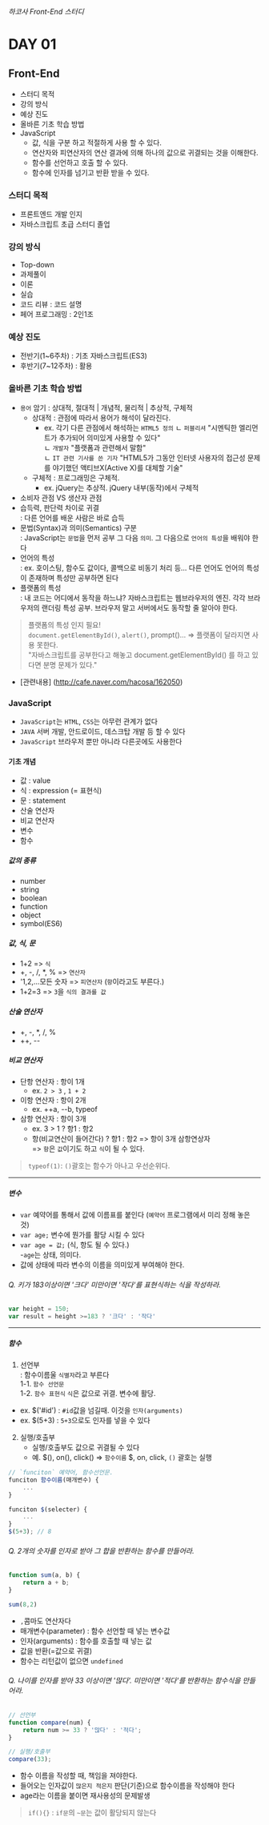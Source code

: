 ###### 하코사 Front-End 스터디

# DAY 01
## Front-End 
- 스터디 목적
- 강의 방식
- 예상 진도
- 올바른 기초 학습 방법
- JavaScript <br>
	- 값, 식을 구분 하고 적절하게 사용 할 수 있다. <br>
	- 연산자와 피연산자의 연산 결과에 의해 하나의 값으로 귀결되는 것을 이해한다. <br>
	- 함수를 선언하고 호출 할 수 있다. <br>
	- 함수에 인자를 넘기고 반환 받을 수 있다. <br>

### 스터디 목적
- 프론트엔드 개발 인지
- 자바스크립트 초급 스터디 졸업

### 강의 방식
- Top-down
- 과제풀이 
- 이론
- 실습
- 코드 리뷰 : 코드 설명
- 페어 프로그래밍 : 2인1조

### 예상 진도
- 전반기(1~6주차) : 기초 자바스크립트(ES3)
- 후반기(7~12주차) : 활용

### 올바른 기초 학습 방법
- `용어` 암기 
: 상대적, 절대적 | 개념적, 물리적 | 추상적, 구체적 <br>
	- 상대적 : 관점에 따라서 용어가 해석이 달라진다. 
		 - ex. 각기 다른 관점에서 해석하는 `HTML5 정의`
		 ㄴ `퍼블리셔` "시멘틱한 엘리먼트가 추가되어 의미있게 사용할 수 있다" <br>
		 ㄴ `개발자` "플랫폼과 관련해서 말함"<br>
		 ㄴ `IT 관련 기사를 쓴 기자` "HTML5가 그동안 인터넷 사용자의 접근성 문제를 야기했던 액티브X(Active X)를 대체할 기술"<br>
	- 구체적 : 프로그래밍은 구체적. <br>
		- ex. jQuery는 추상적. jQuery 내부(동작)에서 구체적<br>
- 소비자 관점 VS 생산자 관점<br>
- 습득력, 판단력 차이로 귀결<br>
: 다른 언어를 배운 사람은 바로 습득<br>
- 문법(Syntax)과 의미(Semantics) 구분<br>
: JavaScript는 `문법`을 먼저 공부 그 다음 `의미`. 그 다음으로 `언어의 특성`을 배워야 한다<br>
- 언어의 특성<br>
: ex. 호이스팅, 함수도 값이다, 콜백으로 비동기 처리 등... 다른 언어도 언어의 특성이 존재하며 특성만 공부하면 된다 <br>
- 플랫폼의 특성 <br>
: 내 코드는 어디에서 동작을 하느냐? 자바스크립트는 웹브라우저의 엔진. 각각 브라우저의 랜더링 특성 공부. 브라우저 말고 서버에서도 동작할 줄 알아야 한다. <br>

> 플랫폼의 특성 인지 필요! <br>
`document.getElementById()`, `alert()`, prompt()...  => 플랫폼이 달라지면 사용 못한다. <br>
"자바스크립트를 공부한다고 해놓고 document.getElementById() 를 하고 있다면 분명 문제가 있다." <br>
- [관련내용] (http://cafe.naver.com/hacosa/162050) <br>

### JavaScript
- `JavaScript`는 `HTML`, `CSS`는 아무런 관계가 없다
- `JAVA` 서버 개발, 안드로이드, 데스크탑 개발 등 할 수 있다
- `JavaScript` 브라우저 뿐만 아니라 다른곳에도 사용한다 

#### 기초 개념
- 값 : value
- 식 : expression (= 표현식)
- 문 : statement
- 산술 연산자
- 비교 연산자
- 변수
- 함수

##### 값의 종류
- number
- string
- boolean
- function
- object
- symbol(ES6)

##### 값, 식, 문
- 1+2 => `식`
- +, -, /, *, % => `연산자`
- '1,2,...모든 숫자 => `피연산자` (`항`이라고도 부른다.)
- 1+2=3 => `3`을 `식의 결과를 값`

##### 산술 연산자
- +, -, *, /, %   
- ++, -- 

##### 비교 연산자
- 단항 연산자 : 항이 1개
	- ex. `2 > 3` , `1 + 2` 
- 이항 연산자 : 항이 2개
	- ex. ++a, --b, typeof
- 삼항 연산자 : 항이 3개
	- ex. 3 > 1 ? 항1 : 항2 
	- 항(비교연산이 들어간다) ? 항1 : 항2 => 항이 3개 삼항연상자<br>
		=> `항`은 `값`이기도 하고 `식`이 될 수 있다. <br>

> `typeof(1)`: `()`괄호는 함수가 아나고 우선순위다.

---

##### 변수 
- `var` 예약어를 통해서 값에 이름표를 붙인다 (`예약어` 프로그램에서 미리 정해 놓은 것)
- `var age;` 변수에 뭔가를 활당 시킬 수 있다 
- `var age = 값;` (식, 항도 될 수 있다.) <br>
	-`age`는 상태, 의미다.<br>
- 값에 상태에 따라 변수의 이름을 의미있게 부여해야 한다. 

###### Q. 키가 183이상이면 '크다' 미만이면 '작다'를 표현식하는 식을 작성하라.

```js
var height = 150;
var result = height >=183 ? '크다' : '작다'
```

---

##### 함수 
1. 선언부 <br>
: 함수이름울 `식별자`라고 부른다 <br>
	1-1. `함수 선언문` <br>
	1-2. `함수 표현식`  `식`은 값으로 귀결. 변수에 활당. <br>
- ex. $('#id') : `#id`값을 넘길때. 이것을 `인자(arguments)`  <br>
- ex. $(5+3) :  `5+3`으로도 인자를 넣을 수 있다 <br>

2. 실행/호출부 <br>
	- 실행/호출부도 값으로 귀결될 수 있다 <br>
	- 예. $(), on(), click() => `함수이름` $, on, click, `()` 괄호는 실행<br>

```js
// `funciton` 예약어, 함수선언문.
funciton 함수이름(매개변수) {
	...
}

funciton $(selecter) {
	...
}
$(5+3); // 8

```

###### Q. 2개의 숫자를 인자로 받아 그 합을 반환하는 함수를 만들어라.

```js
function sum(a, b) {
	return a + b; 
}

sum(8,2)
```

- `,`콤마도 연산자다 <br>
- 매개변수(parameter) : 함수 선언할 때 넣는 변수값 <br>
- 인자(arguments) : 함수를 호출할 때 넣는 값 <br>
- 값을 반환(=값으로 귀결) <br>
- 함수는 리턴값이 없으면 `undefined` <br>

###### Q. 나이를 인자를 받아 33 이상이면 '많다'. 미만이면 '적다'를 반환하는 함수식을 만들어라.

```js
// 선언부
function compare(num) {
	return num >= 33 ? '많다' : '적다';
}

// 실행/호출부 
compare(33);
```

- 함수 이름을 작성할 때, 책임을 져야한다. <br>
- 들어오는 인자값이 `많은지 적은지` 판단(기준)으로 함수이름을 작성해야 한다 <br>
- age라는 이름을 붙이면 재사용성의 문제발생 <br>

> `if(){}` : `if문`의 `~문`는 값이 활당되지 않는다